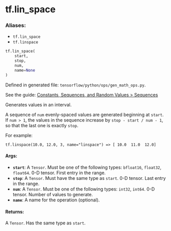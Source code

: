 <div itemscope itemtype="http://developers.google.com/ReferenceObject">
<meta itemprop="name" content="tf.lin_space" />
<meta itemprop="path" content="Stable" />
</div>

# tf.lin_space

### Aliases:

* `tf.lin_space`
* `tf.linspace`

``` python
tf.lin_space(
    start,
    stop,
    num,
    name=None
)
```



Defined in generated file: `tensorflow/python/ops/gen_math_ops.py`.

See the guide: [Constants, Sequences, and Random Values > Sequences](../../../api_guides/python/constant_op.md#Sequences)

Generates values in an interval.

A sequence of `num` evenly-spaced values are generated beginning at `start`.
If `num > 1`, the values in the sequence increase by `stop - start / num - 1`,
so that the last one is exactly `stop`.

For example:

```
tf.linspace(10.0, 12.0, 3, name="linspace") => [ 10.0  11.0  12.0]
```

#### Args:

* <b>`start`</b>: A `Tensor`. Must be one of the following types: `bfloat16`, `float32`, `float64`.
    0-D tensor. First entry in the range.
* <b>`stop`</b>: A `Tensor`. Must have the same type as `start`.
    0-D tensor. Last entry in the range.
* <b>`num`</b>: A `Tensor`. Must be one of the following types: `int32`, `int64`.
    0-D tensor. Number of values to generate.
* <b>`name`</b>: A name for the operation (optional).


#### Returns:

A `Tensor`. Has the same type as `start`.